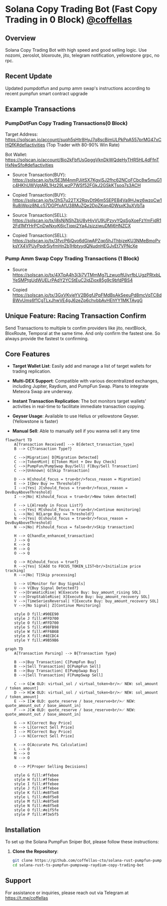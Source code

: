 # Solana Copy Trading Bot (Fast Copy Trading in 0 Block)   [@coffellas](https://t.me/coffellas)

## Overview

Solana Copy Trading Bot with high speed and good selling logic. Use nozomi, zeroslot, bloxroute, jito, telegram notification, yellowstone grpc, no rpc.

## Recent Update
Updated pumpdotfun and pump amm swap's instructions according to recent pumpfun smart contract upgrade

## Example Transactions
### PumpDotFun Copy Trading Transactions(0 Block)
Target Address: https://solscan.io/account/suqh5sHtr8HyJ7q8scBimULPkPpA557prMG47xCHQfK#defiactivities (Top Trader with 80-90% Win Rate)

Bot Wallet: https://solscan.io/account/8io2kFbfUsGpggVknDkWQdeHyTHR5HL4dFfnTHxNwSfo#defiactivities

- Source Transaction(BUY):
https://solscan.io/tx/5E3M4nmPJiitSX7KgyiSJ2fhc62NCoFCbc8w5muG1c4HKhUWVgtARL1Hz29LwzP7WSf52FGkJ2GSkKTsoq7s3ACH

- Copied Transaction(BUY):
https://solscan.io/tx/2hS7u22TX2RqyDt96m5SEPEB4Va9HJwz6wzoCw1Ru8jWpiz8NLc57DGPfxAfU38MuZQe2DpZKqn4DWsxK3uXVbTa

- Source Transaction(SELL):
https://solscan.io/tx/i8sNjNShZbU8yHjvVU9UPzyvYQqSgXoeFzYmFjdR12Fd1MYHrPCnDwNxyK6jcTiqpi2Ya4JsjzziwuDMj6HNZCX

- Copied Transaction(SELL):
https://solscan.io/tx/3fvcP6jQvo6dGiwAPZqp5hJThbjzeKU3NMeBmoPvksYX4VPUyPpdr5iyfmHn2b1HbtyydQNudnHEGJvEt7VPNcXe

### Pump Amm Swap Copy Trading Transactions (1 Block)
- Source
https://solscan.io/tx/4XTpA4h3j3j7VTMmMg7LzwuoftUjvrfbLUgzPRtxbLYeSMPtgUdWUELrPAdY2YCStEuC2jdZiox85g9c9bfdPBS4

- Copied
https://solscan.io/tx/3GxVKyjeYV2B6gfJPpFMdBsAkSeeuPd8mcVqTC8dBWvUms6f1CgTLxJhwVE4gJ6zeZp6chvbbAvHEhYY1MKTAygG

## Unique Feature: Racing Transaction Confirm
Send Transactions to multiple tx confim providers like jito, nextBlock, BloxRoute, Temporal at the same time. And only confirm the fastest one. So always provide the fastest tx confirming.

## Core Features

- **Target Wallet List**: Easily add and manage a list of target wallets for trading replication.
  
- **Multi-DEX Support**: Compatible with various decentralized exchanges, including Jupiter, Raydium, and PumpFun Swap. Plans to integrate Meteora Swap are underway.
  
- **Instant Transaction Replication**: The bot monitors target wallets' activities in real-time to facilitate immediate transaction copying.
  
- **Geyser Usage**: Available to use Helius or yellowstone Geyser. (Yellowstone is faster)

- **Manual Sell**: Able to manually sell if you wanna sell it any time

```mermaid
flowchart TD
    A[Transaction Received] --> B[detect_transaction_type]
    B --> C{Transaction Type?}
    
    C -->|Migration| D[Migration Detected]
    C -->|TokenMint| E[Token Mint + Dev Buy Check]
    C -->|PumpFun/PumpSwap Buy/Sell| F[Buy/Sell Transaction]
    C -->|Unknown| G[Skip Transaction]
    
    D --> H[should_focus = true<br/>focus_reason = Migration]
    E --> I{Dev Buy >= Threshold?}
    I -->|Yes| J[should_focus = true<br/>focus_reason = DevBuyAboveThreshold]
    I -->|No| K[should_focus = true<br/>New token detected]
    
    F --> L{Already in Focus List?}
    L -->|Yes| M[should_focus = true<br/>Continue monitoring]
    L -->|No| N{Large Buy >= Threshold?}
    N -->|Yes| O[should_focus = true<br/>focus_reason = DevBuyAboveThreshold]
    N -->|No| P[should_focus = false<br/>Skip transaction]
    
    H --> Q[handle_enhanced_transaction]
    J --> Q
    K --> Q
    M --> Q
    O --> Q
    
    Q --> R{should_focus = true?}
    R -->|Yes| S[Add to FOCUS_TOKEN_LIST<br/>Initialize price tracking]
    R -->|No| T[Skip processing]
    
    S --> U[Monitor for Buy Signals]
    U --> V{Buy Signal Detected?}
    V -->|DramaticRise| W[Execute Buy: buy_amount_rising SOL]
    V -->|DropStableRise| X[Execute Buy: buy_amount_recovery SOL]
    V -->|TimeSeriesReversal| Y[Execute Buy: buy_amount_recovery SOL]
    V -->|No Signal| Z[Continue Monitoring]
    
    style D fill:#90EE90
    style J fill:#FFD700
    style O fill:#FFD700
    style S fill:#98FB98
    style W fill:#FF6B6B
    style X fill:#4ECDC4
    style Y fill:#9B59B6

```


```mermaid
graph TD
    A[Transaction Parsing] --> B{Transaction Type}
    
    B -->|Buy Transaction| C[PumpFun Buy]
    B -->|Sell Transaction| D[PumpFun Sell]
    B -->|Buy Transaction| E[PumpSwap Buy]
    B -->|Sell Transaction| F[PumpSwap Sell]
    
    C --> G[❌ OLD: virtual_sol / virtual_token<br/>✅ NEW: sol_amount / token_amount]
    D --> H[❌ OLD: virtual_sol / virtual_token<br/>✅ NEW: sol_amount / token_amount]
    E --> I[❌ OLD: quote_reserve / base_reserve<br/>✅ NEW: quote_amount_out / base_amount_in]
    F --> J[❌ OLD: quote_reserve / base_reserve<br/>✅ NEW: quote_amount_out / base_amount_in]
    
    G --> K[Correct Buy Price]
    H --> L[Correct Sell Price]
    I --> M[Correct Buy Price]
    J --> N[Correct Sell Price]
    
    K --> O[Accurate PnL Calculation]
    L --> O
    M --> O
    N --> O
    
    O --> P[Proper Selling Decisions]
    
    style G fill:#ffebee
    style H fill:#ffebee
    style I fill:#ffebee
    style J fill:#ffebee
    style K fill:#e8f5e8
    style L fill:#e8f5e8
    style M fill:#e8f5e8
    style N fill:#e8f5e8
    style O fill:#e1f5fe
    style P fill:#f3e5f5

```
## Installation

To set up the Solana PumpFun Sniper Bot, please follow these instructions:

1. **Clone the Repository**:
   ```bash
   git clone https://github.com/coffellas-cto/solana-rust-pumpfun-pumpswap-raydium-copy-sniper-trading-bot.git
   cd solana-rust-ts-pumpfun-pumpswap-raydium-copy-trading-bot

## Support

For assistance or inquiries, please reach out via Telegram at https://t.me/coffellas
